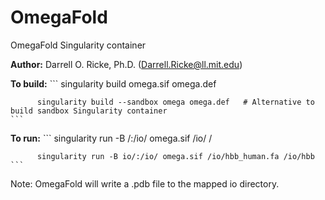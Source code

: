 # OmegaFold
OmegaFold Singularity container

**Author:** Darrell O. Ricke, Ph.D. (Darrell.Ricke@ll.mit.edu)

**To build:** 
    ```
          singularity build omega.sif omega.def

          singularity build --sandbox omega omega.def   # Alternative to build sandbox Singularity container
    ```

**To run:**
    ```
          singularity run -B <io directory>/:/io/ omega.sif /io/<FASTA input> /<io directory>

          singularity run -B io/:/io/ omega.sif /io/hbb_human.fa /io/hbb
    ```

Note: OmegaFold will write a .pdb file to the mapped io directory.
